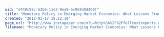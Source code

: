 ```yaml
---
uid: "d448c58c-53b6-11e2-9ea9-5c969d8d366f"
title: "Monetary Policy in Emerging Market Economies: What Lessons From the Global Financial Crisis?  Full Text Reports..."
created: "2012-03-17 19:12:19"
page_url: "http://www.instapaper.com/m?u=http%3A%2F%2Ffulltextreports.com%2F2012%2F03%2F16%2Fmonetary-policy-in-emerging-market-economies-what-lessons-from-the-global-financial-crisis%2F"
filename: "Monetary Policy in Emerging Market Economies: What Lessons From the Global Financial Crisis?  Full Text Reports.html"
---
```

